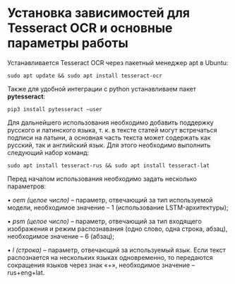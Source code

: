 # Установка зависимостей для Tesseract OCR и основные параметры работы

Устанавливается Tesseract OCR через пакетный менеджер apt в Ubuntu:

`sudo apt update && sudo apt install tesseract-ocr`

Также для удобной интеграции с python устанавливаем пакет **pytesseract**:

`pip3 install pytesseract –user`

Для дальнейшего использования необходимо добавить поддержку русского и латинского языка, т. к. в тексте статей могут встречаться подписи на латыни, а основная часть текста может содержать как русский, так и английский язык. Для этого необходимо выполнить следующий набор команд:

`sudo apt install tesseract-rus && sudo apt install tesseract-lat`

Перед началом использования необходимо задать несколько параметров:

•	*oem (целое число)* – параметр, отвечающий за тип используемой модели, необходимое значение – 1 (использование LSTM-архитектуры);

•	*psm (целое число)* – параметр, отвечающий за тип входящего изображения и режим распознавания (одно слово, одна строка, абзац), необходимое значение – 6 (абзац);

•	*l (строка)* – параметр, отвечающий за используемый язык. Если текст распознается на нескольких языках одновременно, то передаются сокращения языков через знак «+», необходимое значение – rus+eng+lat. 
